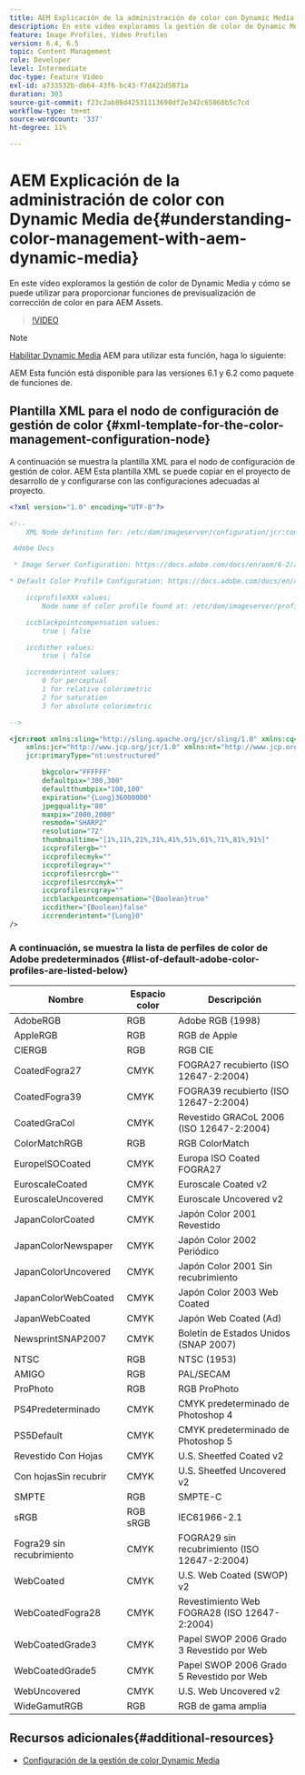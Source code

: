 ```yaml
---
title: AEM Explicación de la administración de color con Dynamic Media de
description: En este vídeo exploramos la gestión de color de Dynamic Media y cómo se puede utilizar para proporcionar funciones de previsualización de corrección de color en para AEM Assets.
feature: Image Profiles, Video Profiles
version: 6.4, 6.5
topic: Content Management
role: Developer
level: Intermediate
doc-type: Feature Video
exl-id: a733532b-db64-43f6-bc43-f7d422d5071a
duration: 303
source-git-commit: f23c2ab86d42531113690df2e342c65060b5c7cd
workflow-type: tm+mt
source-wordcount: '337'
ht-degree: 11%

---
```


# AEM Explicación de la administración de color con Dynamic Media de{#understanding-color-management-with-aem-dynamic-media}

En este vídeo exploramos la gestión de color de Dynamic Media y cómo se puede utilizar para proporcionar funciones de previsualización de corrección de color en para AEM Assets.

>[!VIDEO](https://video.tv.adobe.com/v/16792?quality=12&learn=on)

>[!NOTE]
>
>[Habilitar Dynamic Media](https://experienceleague.adobe.com/docs/experience-manager-release-information/aem-release-updates/previous-updates/aem-previous-versions.html?lang=es) AEM para utilizar esta función, haga lo siguiente:

AEM Esta función está disponible para las versiones 6.1 y 6.2 como paquete de funciones de.

## Plantilla XML para el nodo de configuración de gestión de color {#xml-template-for-the-color-management-configuration-node}

A continuación se muestra la plantilla XML para el nodo de configuración de gestión de color. AEM Esta plantilla XML se puede copiar en el proyecto de desarrollo de y configurarse con las configuraciones adecuadas al proyecto.

```xml
<?xml version="1.0" encoding="UTF-8"?>

<!--
    XML Node definition for: /etc/dam/imageserver/configuration/jcr:content/settings

 Adobe Docs

 * Image Server Configuration: https://docs.adobe.com/docs/en/aem/6-2/administer/content/dynamic-media/config-dynamic.html#Configuring%20Dynamic%20Media%20Image%20Settings

* Default Color Profile Configuration: https://docs.adobe.com/docs/en/aem/6-1/administer/content/dynamic-media/config-dynamic.html#Configuring%20the%20default%20color%20profiles

    iccprofileXXX values:
        Node name of color profile found at: /etc/dam/imageserver/profiles

    iccblackpointcompensation values:
        true | false

    iccdither values:
        true | false

    iccrenderintent values:
        0 for perceptual
        1 for relative colorimetric
        2 for saturation
        3 for absolute colorimetric

-->

<jcr:root xmlns:sling="http://sling.apache.org/jcr/sling/1.0" xmlns:cq="http://www.day.com/jcr/cq/1.0"
    xmlns:jcr="http://www.jcp.org/jcr/1.0" xmlns:nt="http://www.jcp.org/jcr/nt/1.0"
    jcr:primaryType="nt:unstructured"

        bkgcolor="FFFFFF"
        defaultpix="300,300"
        defaultthumbpix="100,100"
        expiration="{Long}36000000"
        jpegquality="80"
        maxpix="2000,2000"
        resmode="SHARP2"
        resolution="72"
        thumbnailtime="[1%,11%,21%,31%,41%,51%,61%,71%,81%,91%]"
        iccprofilergb=""
        iccprofilecmyk=""
        iccprofilegray=""
        iccprofilesrcrgb=""
        iccprofilesrccmyk=""
        iccprofilesrcgray=""
        iccblackpointcompensation="{Boolean}true"
        iccdither="{Boolean}false"
        iccrenderintent="{Long}0"
/>
```

### A continuación, se muestra la lista de perfiles de color de Adobe predeterminados {#list-of-default-adobe-color-profiles-are-listed-below}

| Nombre | Espacio color | Descripción |
| ------------------- | ---------- | ------------------------------------- |
| AdobeRGB | RGB | Adobe RGB (1998) |
| AppleRGB | RGB | RGB de Apple |
| CIERGB | RGB | RGB CIE |
| CoatedFogra27 | CMYK | FOGRA27 recubierto (ISO 12647-2:2004) |
| CoatedFogra39 | CMYK | FOGRA39 recubierto (ISO 12647-2:2004) |
| CoatedGraCol | CMYK | Revestido GRACoL 2006 (ISO 12647-2:2004) |
| ColorMatchRGB | RGB | RGB ColorMatch |
| EuropeISOCoated | CMYK | Europa ISO Coated FOGRA27 |
| EuroscaleCoated | CMYK | Euroscale Coated v2 |
| EuroscaleUncovered | CMYK | Euroscale Uncovered v2 |
| JapanColorCoated | CMYK | Japón Color 2001 Revestido |
| JapanColorNewspaper | CMYK | Japón Color 2002 Periódico |
| JapanColorUncovered | CMYK | Japón Color 2001 Sin recubrimiento |
| JapanColorWebCoated | CMYK | Japón Color 2003 Web Coated |
| JapanWebCoated | CMYK | Japón Web Coated (Ad) |
| NewsprintSNAP2007 | CMYK | Boletín de Estados Unidos (SNAP 2007) |
| NTSC | RGB | NTSC (1953) |
| AMIGO | RGB | PAL/SECAM |
| ProPhoto | RGB | RGB ProPhoto |
| PS4Predeterminado | CMYK | CMYK predeterminado de Photoshop 4 |
| PS5Default | CMYK | CMYK predeterminado de Photoshop 5 |
| Revestido Con Hojas | CMYK | U.S. Sheetfed Coated v2 |
| Con hojasSin recubrir | CMYK | U.S. Sheetfed Uncovered v2 |
| SMPTE | RGB | SMPTE-C |
| sRGB | RGB sRGB | IEC61966-2.1 |
| Fogra29 sin recubrimiento | CMYK | FOGRA29 sin recubrimiento (ISO 12647-2:2004) |
| WebCoated | CMYK | U.S. Web Coated (SWOP) v2 |
| WebCoatedFogra28 | CMYK | Revestimiento Web FOGRA28 (ISO 12647-2:2004) |
| WebCoatedGrade3 | CMYK | Papel SWOP 2006 Grado 3 Revestido por Web |
| WebCoatedGrade5 | CMYK | Papel SWOP 2006 Grado 5 Revestido por Web |
| WebUncovered | CMYK | U.S. Web Uncovered v2 |
| WideGamutRGB | RGB | RGB de gama amplia |

## Recursos adicionales{#additional-resources}

* [Configuración de la gestión de color Dynamic Media](https://helpx.adobe.com/experience-manager/6-5/assets/using/config-dynamic.html#ConfiguringDynamicMediaColorManagement)
